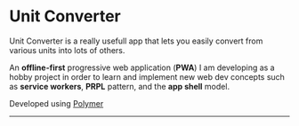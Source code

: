 # Unit Converter

Unit Converter is a really usefull app that lets you easily convert from various units into lots of others.

An **offline-first** progressive web application (**PWA**) I am developing as a hobby project in order to learn and implement new web dev concepts such as **service workers**, **PRPL** pattern, and the **app shell** model.

Developed using [Polymer](https://github.com/Polymer/polymer)


----------